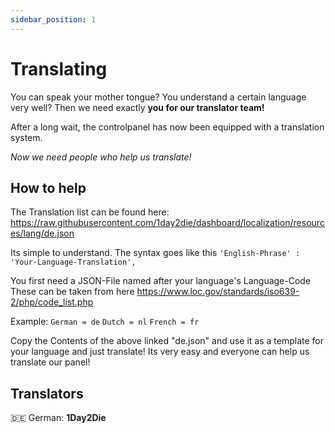 ```yaml
---
sidebar_position: 1
---
```


# Translating
You can speak your mother tongue?
You understand a certain language very well?
Then we need exactly **you for our translator team!**

After a long wait, the controlpanel has now been equipped with a translation system.

*Now we need people who help us translate!*

## How to help

The Translation list can be found here:
https://raw.githubusercontent.com/1day2die/dashboard/localization/resources/lang/de.json

Its simple to understand. The syntax goes like this
`'English-Phrase' : 'Your-Language-Translation',`

You first need a JSON-File named after your language's Language-Code
These can be taken from here
https://www.loc.gov/standards/iso639-2/php/code_list.php

Example:
`German = de`
`Dutch = nl`
`French = fr`

Copy the Contents of the above linked "de.json" and use it as a template for your language and just translate!
Its very easy and everyone can help us translate our panel!


## Translators

 :de: German: **1Day2Die**<br/>
